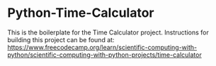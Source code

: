 # Python-Time-Calculator
This is the boilerplate for the Time Calculator project.
Instructions for building this project can be found at:
https://www.freecodecamp.org/learn/scientific-computing-with-python/scientific-computing-with-python-projects/time-calculator

